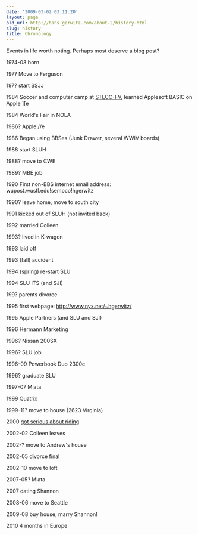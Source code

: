 ```yaml
---
date: '2009-03-02 03:11:20'
layout: page
old_url: http://hans.gerwitz.com/about-2/history.html
slug: history
title: Chronology
---
```


Events in life worth noting.  Perhaps most deserve a blog post?  

1974-03 born

197? Move to Ferguson

197? start SSJJ

1984 Soccer and computer camp at [STLCC-FV][1], learned Applesoft BASIC on Apple ][e

   [1]: http://www.stlcc.edu/fv/

1984 World's Fair in NOLA

1986? Apple //e

1986 Began using BBSes (Junk Drawer, several WWIV boards)

1988 start SLUH

1988? move to CWE

1989? MBE job

1990 First non-BBS internet email address: wupost.wustl.edu!sempco!hgerwitz

1990? leave home, move to south city

1991 kicked out of SLUH (not invited back)

1992 married Colleen

1993? lived in K-wagon

1993 laid off

1993 (fall) accident

1994 (spring) re-start SLU

1994 SLU ITS (and SJI)

199? parents divorce

1995 first webpage: http://www.nyx.net/~hgerwitz/

1995 Apple Partners (and SLU and SJI)

1996 Hermann Marketing

1996? Nissan 200SX

1996? SLU job

1996-09 Powerbook Duo 2300c

1996? graduate SLU

1997-07 Miata

1999 Quatrix

1999-11? move to house (2623 Virginia)

2000 [got serious about riding][2]

   [2]: ./history/trek.html

2002-02 Colleen leaves

2002-? move to Andrew's house

2002-05 divorce final

2002-10 move to loft

2007-05? Miata

2007 dating Shannon

2008-06 move to Seattle

2009-08 buy house, marry Shannon!

2010 4 months in Europe
